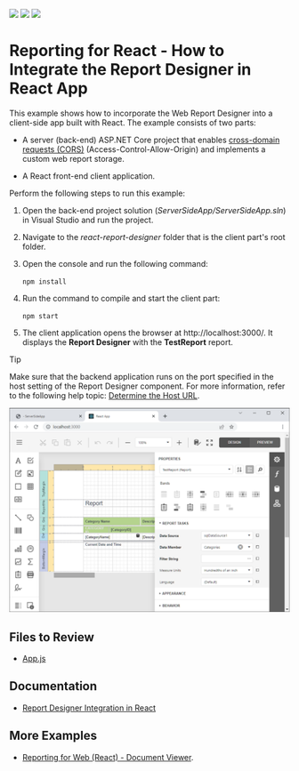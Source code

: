 <!-- default badges list -->
![](https://img.shields.io/endpoint?url=https://codecentral.devexpress.com/api/v1/VersionRange/229729146/23.2.3%2B)
[![](https://img.shields.io/badge/Open_in_DevExpress_Support_Center-FF7200?style=flat-square&logo=DevExpress&logoColor=white)](https://supportcenter.devexpress.com/ticket/details/T848271)
[![](https://img.shields.io/badge/📖_How_to_use_DevExpress_Examples-e9f6fc?style=flat-square)](https://docs.devexpress.com/GeneralInformation/403183)
<!-- default badges end -->
# Reporting for React - How to Integrate the Report Designer in React App

This example shows how to incorporate the Web Report Designer into a client-side app built with React. The example consists of two parts:

- A server (back-end) ASP.NET Core project that enables [cross-domain requests (CORS)](https://developer.mozilla.org/en-US/docs/Web/HTTP/CORS) (Access-Control-Allow-Origin) and implements a custom web report storage.

- A React front-end client application.

Perform the following steps to run this example:

1. Open the back-end project solution (*ServerSideApp/ServerSideApp.sln*) in Visual Studio and run the project.
2. Navigate to the *react-report-designer* folder that is the client part's root folder.
3. Open the console and run the following command:

    ```npm install```

4. Run the command to compile and start the client part:

    ```npm start```

5. The client application opens the browser at http://localhost:3000/. It displays the **Report Designer** with the **TestReport** report.

> [!TIP]
> Make sure that the backend application runs on the port specified in the host setting of the Report Designer component. For more information, refer to the following help topic: [Determine the Host URL](https://docs.devexpress.com/XtraReports/400196/web-reporting/asp-net-core-reporting/server-side-configuration/report-designer-server-side-configuration-asp-net-core#step-3-determine-the-host-url).

![](Images/screenshot.png)

## Files to Review

- [App.js](react-report-designer/src/App.js)

## Documentation

- [Report Designer Integration in React](https://docs.devexpress.com/XtraReports/119339)

## More Examples

- [Reporting for Web (React) - Document Viewer](https://github.com/DevExpress-Examples/reporting-document-viewer-in-javascript-with-react).
